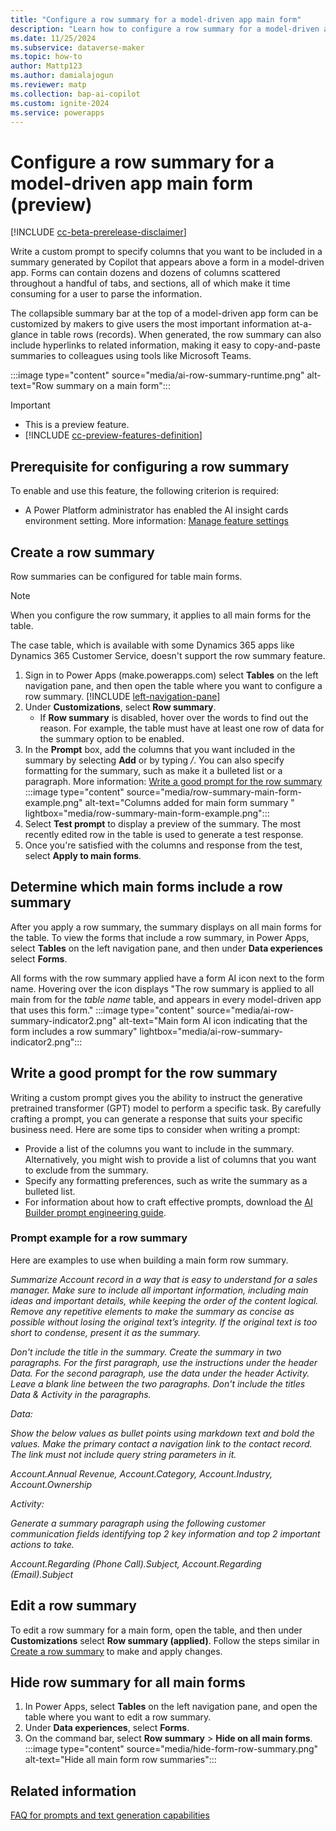 ```yaml
---
title: "Configure a row summary for a model-driven app main form"
description: "Learn how to configure a row summary for a model-driven app main form that uses AI to let your users view key information on a form."
ms.date: 11/25/2024
ms.subservice: dataverse-maker
ms.topic: how-to
author: Mattp123
ms.author: damialajogun
ms.reviewer: matp
ms.collection: bap-ai-copilot
ms.custom: ignite-2024
ms.service: powerapps
---
```

# Configure a row summary for a model-driven app main form (preview)

[!INCLUDE [cc-beta-prerelease-disclaimer](../../includes/cc-beta-prerelease-disclaimer.md)]

Write a custom prompt to specify columns that you want to be included in a summary generated by Copilot that appears above a form in a model-driven app. Forms can contain dozens and dozens of columns scattered throughout a handful of tabs, and sections, all of which make it time consuming for a user to parse the information.

The collapsible summary bar at the top of a model-driven app form can be customized by makers to give users the most important information at-a-glance in table rows (records). When generated, the row summary can also include hyperlinks to related information, making it easy to copy-and-paste summaries to colleagues using tools like Microsoft Teams.

:::image type="content" source="media/ai-row-summary-runtime.png" alt-text="Row summary on a main form":::

> [!IMPORTANT]
>
> - This is a preview feature.
> - [!INCLUDE [cc-preview-features-definition](../../includes/cc-preview-features-definition.md)]

## Prerequisite for configuring a row summary

To enable and use this feature, the following criterion is required:

- A Power Platform administrator has enabled the AI insight cards environment setting. More information: [Manage feature settings](/power-platform/admin/settings-features)

## Create a row summary

Row summaries can be configured for table main forms. 

> [!NOTE]
> When you configure the row summary, it applies to all main forms for the table.
> 
> The case table, which is available with some Dynamics 365 apps like Dynamics 365 Customer Service, doesn't support the row summary feature.

1. Sign in to Power Apps (make.powerapps.com) select **Tables** on the left navigation pane, and then open the table where you want to configure a row summary. [!INCLUDE [left-navigation-pane](../../includes/left-navigation-pane.md)]
1. Under **Customizations**, select **Row summary**.
   - If **Row summary** is disabled, hover over the words to find out the reason. For example, the table must have at least one row of data for the summary option to be enabled.   
1. In the **Prompt** box, add the columns that you want included in the summary by selecting **Add** or by typing */*. You can also specify formatting for the summary, such as make it a bulleted list or a paragraph. More information: [Write a good prompt for the row summary](#write-a-good-prompt-for-the-row-summary)
   :::image type="content" source="media/row-summary-main-form-example.png" alt-text="Columns added for main form summary " lightbox="media/row-summary-main-form-example.png":::
1. Select **Test prompt** to display a preview of the summary.
   The most recently edited row in the table is used to generate a test response.
1. Once you're satisfied with the columns and response from the test, select **Apply to main forms**.

## Determine which main forms include a row summary

After you apply a row summary, the summary displays on all main forms for the table. To view the forms that include a row summary, in Power Apps, select **Tables** on the left navigation pane, and then under **Data experiences** select **Forms**.

All forms with the row summary applied have a form AI icon next to the form name. Hovering over the icon displays "The row summary is applied to all main from for the *table name* table, and appears in every model-driven app that uses this form."
:::image type="content" source="media/ai-row-summary-indicator2.png" alt-text="Main form AI icon indicating that the form includes a row summary" lightbox="media/ai-row-summary-indicator2.png":::

## Write a good prompt for the row summary

Writing a custom prompt gives you the ability to instruct the generative pretrained transformer (GPT) model to perform a specific task. By carefully crafting a prompt, you can generate a response that suits your specific business need. Here are some tips to consider when writing a prompt:

- Provide a list of the columns you want to include in the summary. Alternatively, you might wish to provide a list of columns that you want to exclude from the summary.
- Specify any formatting preferences, such as write the summary as a bulleted list.
- For information about how to craft effective prompts, download the [AI Builder prompt engineering guide](https://aka.ms/promptguide).

### Prompt example for a row summary

Here are examples to use when building a main form row summary.

*Summarize Account record in a way that is easy to understand for a sales manager. Make sure to include all important information, including main ideas and important details, while keeping the order of the content logical. Remove any repetitive elements to make the summary as concise as possible without losing the original text’s integrity. If the original text is too short to condense, present it as the summary.*

*Don't include the title in the summary. Create the summary in two paragraphs. For the first paragraph, use the instructions under the header Data. For the second paragraph, use the data under the header Activity. Leave a blank line between the two paragraphs. Don't include the titles Data & Activity in the paragraphs.*

*Data:*

*Show the below values as bullet points using markdown text and bold the values. Make the primary contact a navigation link to the contact record. The link must not include query string parameters in it.*

*Account.Annual Revenue, Account.Category, Account.Industry, Account.Ownership*

*Activity:*

*Generate a summary paragraph using the following customer communication fields identifying top 2 key information and top 2 important actions to take.*

*Account.Regarding (Phone Call).Subject, Account.Regarding (Email).Subject*

## Edit a row summary

To edit a row summary for a main form, open the table, and then under **Customizations** select **Row summary (applied)**. Follow the steps similar in [Create a row summary](#create-a-row-summary) to make and apply changes.

## Hide row summary for all main forms

1. In Power Apps, select **Tables** on the left navigation pane, and open the table where you want to edit a row summary.
1. Under **Data experiences**, select **Forms**.
1. On the command bar, select **Row summary** > **Hide on all main forms**.
   :::image type="content" source="media/hide-form-row-summary.png" alt-text="Hide all main form row summaries":::

## Related information

[FAQ for prompts and text generation capabilities](/ai-builder/faqs-text-generation)
